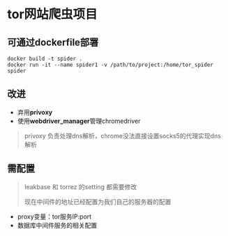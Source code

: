 # tor网站爬虫项目

## 可通过dockerfile部署
```
docker build -t spider .
docker run -it --name spider1 -v /path/to/project:/home/tor_spider spider
```

## 改进
- 弃用**privoxy**
- 使用**webdriver_manager**管理chromedriver

> privoxy 负责处理dns解析，chrome没法直接设置socks5的代理实现dns解析

## 需配置

> leakbase 和 torrez 的setting 都需要修改
> 
> 现在中间件的地址已经配置为我们自己的服务器的配置

- proxy变量：tor服务IP:port
- 数据库中间件服务的相关配置
